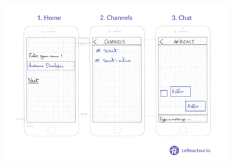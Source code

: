 [![Mockup](https://github.com/FaridSafi/meetup-chat/raw/master/mockup/mockup.png)](http://www.lereacteur.io)
